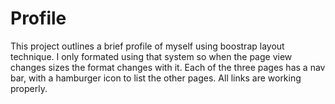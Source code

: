 # Profile

This project outlines a brief profile of myself using boostrap layout technique. I only formated using that system so when the page view changes sizes the format changes with it. Each of the three pages has a nav bar, with a hamburger icon to list the other pages. All links are working properly. 
